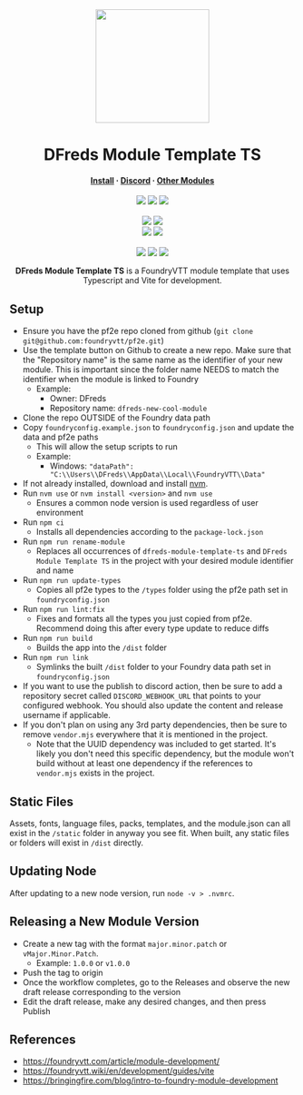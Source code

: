 <div align="center">
  <img src="https://i.imgur.com/gOZy3Jf.png" width="200" height="200"/>
</div>
<h1 align="center">DFreds Module Template TS</h1>

<h4 align="center">
  <a href="https://foundryvtt.com/packages/dfreds-module-template-ts">Install</a>
  ·
  <a href="https://discord.gg/Wq8AEV9bWb">Discord</a>
  ·
  <a href="https://github.com/topics/dfreds-modules">Other Modules</a>
</h4>

<p align="center">
    <a href="https://github.com/DFreds/dfreds-module-template-ts/pulse"><img src="https://img.shields.io/github/last-commit/DFreds/dfreds-module-template-ts?style=for-the-badge&logo=github&color=7dc4e4&logoColor=D9E0EE&labelColor=302D41"></a>
    <a href="https://github.com/DFreds/dfreds-module-template-ts/releases/latest"><img src="https://img.shields.io/github/v/release/DFreds/dfreds-module-template-ts?style=for-the-badge&logo=gitbook&color=8bd5ca&logoColor=D9E0EE&labelColor=302D41"></a>
    <a href="https://github.com/DFreds/dfreds-module-template-ts/stargazers"><img src="https://img.shields.io/github/stars/DFreds/dfreds-module-template-ts?style=for-the-badge&logo=apachespark&color=eed49f&logoColor=D9E0EE&labelColor=302D41"></a>
    <br>
    <br>
    <img src="https://img.shields.io/badge/dynamic/json.svg?url=https://raw.githubusercontent.com/DFreds/dfreds-module-template-ts/main/static/module.json&label=Foundry%20Version&query=$.compatibility.verified&colorB=fe6a1f&style=for-the-badge&logo=foundryvirtualtabletop">
    <a href="https://forge-vtt.com/bazaar#package=dfreds-module-template-ts"><img src="https://img.shields.io/badge/dynamic/json?label=Forge%20Installs&query=package.installs&suffix=%25&url=https://forge-vtt.com/api/bazaar/package/dfreds-module-template-ts&colorB=68a74f&style=for-the-badge&logo=condaforge"></a>
    <br>
    <img src="https://img.shields.io/github/downloads/DFreds/dfreds-module-template-ts/latest/dfreds-module-template-ts.zip?color=2b82fc&label=LATEST%20DOWNLOADS&style=for-the-badge">
    <img src="https://img.shields.io/github/downloads/DFreds/dfreds-module-template-ts/total?color=2b82fc&label=TOTAL%20DOWNLOADS&style=for-the-badge">
    <br>
    <br>
    <a href="https://www.patreon.com/dfreds"><img src="https://img.shields.io/badge/-Patreon-%23f96854?style=for-the-badge&logo=patreon"></a>
    <a href="https://www.buymeacoffee.com/dfreds"><img src="https://img.shields.io/badge/-Buy%20Me%20A%20Coffee-%23ff813f?style=for-the-badge&logo=buymeacoffee"></a>
    <a href="https://discord.gg/Wq8AEV9bWb"><img src="https://img.shields.io/badge/-Discord-%235865f2?style=for-the-badge"></a>
</p>

<p align="center">
    <b>DFreds Module Template TS</b> is a FoundryVTT module template that uses Typescript and Vite for development.
</p>

## Setup

- Ensure you have the pf2e repo cloned from github (`git clone git@github.com:foundryvtt/pf2e.git`)
- Use the template button on Github to create a new repo. Make sure that the "Repository name" is the same name as the identifier of your new module. This is important since the folder name NEEDS to match the identifier when the module is linked to Foundry
  - Example:
    - Owner: DFreds
    - Repository name: `dfreds-new-cool-module`
- Clone the repo OUTSIDE of the Foundry data path
- Copy `foundryconfig.example.json` to `foundryconfig.json` and update the data and pf2e paths
  - This will allow the setup scripts to run
  - Example:
    - Windows: `"dataPath": "C:\\Users\\DFreds\\AppData\\Local\\FoundryVTT\\Data"`
- If not already installed, download and install [nvm](https://github.com/nvm-sh/nvm).
- Run `nvm use` or `nvm install <version>` and `nvm use`
  - Ensures a common node version is used regardless of user environment
- Run `npm ci`
  - Installs all dependencies according to the `package-lock.json`
- Run `npm run rename-module`
  - Replaces all occurrences of `dfreds-module-template-ts` and `DFreds Module Template TS` in the project with your desired module identifier and name
- Run `npm run update-types`
  - Copies all pf2e types to the `/types` folder using the pf2e path set in `foundryconfig.json`
- Run `npm run lint:fix`
  - Fixes and formats all the types you just copied from pf2e. Recommend doing this after every type update to reduce diffs
- Run `npm run build`
  - Builds the app into the `/dist` folder
- Run `npm run link`
  - Symlinks the built `/dist` folder to your Foundry data path set in `foundryconfig.json`
- If you want to use the publish to discord action, then be sure to add a repository secret called `DISCORD_WEBHOOK_URL` that points to your configured webhook. You should also update the content and release username if applicable.
- If you don't plan on using any 3rd party dependencies, then be sure to remove `vendor.mjs` everywhere that it is mentioned in the project.
  - Note that the UUID dependency was included to get started. It's likely you don't need this specific dependency, but the module won't build without at least one dependency if the references to `vendor.mjs` exists in the project.

## Static Files

Assets, fonts, language files, packs, templates, and the module.json can all exist in the `/static` folder in anyway you see fit. When built, any static files or folders will exist in `/dist` directly.

## Updating Node

After updating to a new node version, run `node -v > .nvmrc`.

## Releasing a New Module Version

- Create a new tag with the format `major.minor.patch` or `vMajor.Minor.Patch`.
  - Example: `1.0.0` or `v1.0.0`
- Push the tag to origin
- Once the workflow completes, go to the Releases and observe the new draft release corresponding to the version
- Edit the draft release, make any desired changes, and then press Publish

## References

- https://foundryvtt.com/article/module-development/
- https://foundryvtt.wiki/en/development/guides/vite
- https://bringingfire.com/blog/intro-to-foundry-module-development
